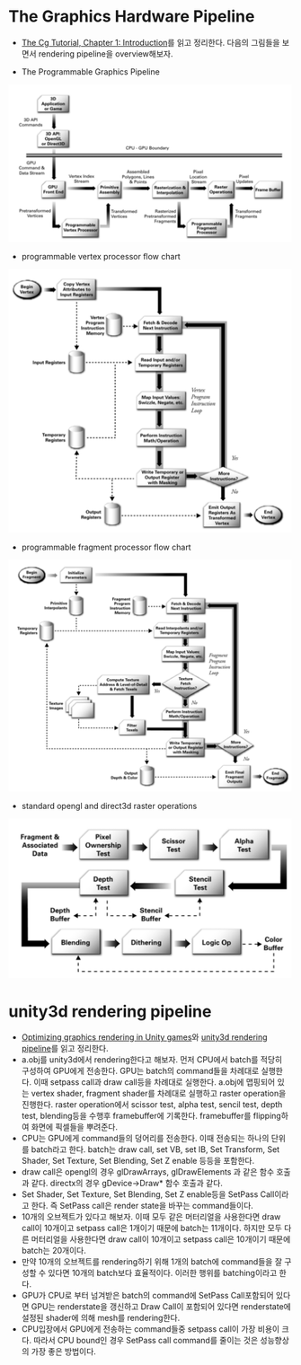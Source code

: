 # The Graphics Hardware Pipeline

- [The Cg Tutorial, Chapter 1: Introduction](http://download.nvidia.com/developer/cg/Cg_Tutorial/Chapter_1.pdf)를 
  읽고 정리한다. 다음의 그림들을 보면서 rendering pipeline을 overview해보자.
  
- The Programmable Graphics Pipeline

![](the_programmable_graphics_pipeline.png)

- programmable vertex processor flow chart

![](programmable_vertex_processor_flow_chart.png)

- programmable fragment processor flow chart

![](programmable_fragment_processor_flow_chart.png)

- standard opengl and direct3d raster operations

![](standard_opengl_and_direct3d_raster_operations.png)

# unity3d rendering pipeline

- [Optimizing graphics rendering in Unity games](https://unity3d.com/kr/learn/tutorials/temas/performance-optimization/optimizing-graphics-rendering-unity-games?playlist=44069)와
  [unity3d rendering pipeline](https://www.youtube.com/watch?v=qHpKfrkpt4c)를 읽고 정리한다.
- a.obj를 unity3d에서 rendering한다고 해보자. 먼저 CPU에서 batch를 적당히 구성하여 
  GPU에게 전송한다. GPU는 batch의 command들을 차례대로 실행한다. 이때 setpass call과 draw call등을
  차례대로 실행한다. a.obj에 맵핑되어 있는 vertex shader, fragment shader를 차례대로 실행하고
  raster operation을 진행한다. raster operation에서 scissor test, alpha test, sencil test,
  depth test, blending등을 수행후 framebuffer에 기록한다. framebuffer를 flipping하여
  화면에 픽셀들을 뿌려준다.
- CPU는 GPU에게 command들의 덩어리를 전송한다. 이때 전송되는 하나의 단위를 
  batch라고 한다. batch는 draw call, set VB, set IB, 
  Set Transform, Set Shader, Set Texture, Set Blending, 
  Set Z enable 등등을 포함한다.
- draw call은 opengl의 경우 glDrawArrays, glDrawElements 과 같은
  함수 호출과 같다. directx의 경우 gDevice->Draw* 함수 호출과 같다.
- Set Shader, Set Texture, Set Blending, Set Z enable등을 
  SetPass Call이라고 한다. 즉 SetPass call은 render state을 
  바꾸는 command들이다.
- 10개의 오브젝트가 있다고 해보자. 이때 모두 같은 머터리얼을 사용한다면
  draw call이 10개이고 setpass call은 1개이기 때문에 batch는 11개이다.
  하지만 모두 다른 머터리얼을 사용한다면 draw call이 10개이고 setpass call은
  10개이기 때문에 batch는 20개이다. 
- 만약 10개의 오브젝트를 rendering하기 위해 1개의 batch에 command들을 
  잘 구성할 수 있다면 10개의 batch보다 효율적이다. 이러한 행위를 batching이라고 한다.
- GPU가 CPU로 부터 넘겨받은 batch의 command에 SetPass Call포함되어 있다면 GPU는 
  renderstate을 갱신하고 Draw Call이 포함되어 있다면 renderstate에 설정된
  shader에 의해 mesh를 rendering한다.
- CPU입장에서 GPU에게 전송하는 command들중 setpass call이 가장 비용이 크다.
  따라서 CPU bound인 경우 SetPass call command를 줄이는 것은 성능향상의 
  가장 좋은 방법이다.
